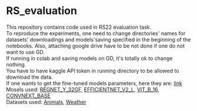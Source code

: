 # RS_evaluation

This repository contains code used in RS22 evaluation task.\
To reproduce the experiments, one need to change directories' names for datasets' downloadings and models'saving specified in the beginning of the notebooks. Also, attaching google drive have to be not done if one do not want to use GD.\
If running in colab and saving models on GD, it's totally ok to change nothing.\
You have to have kaggle API token in running directory to be allowed to download the data.\
If one wants to get the fine-tuned models parameters, here they are: [link](https://drive.google.com/drive/folders/1aD3cEXsV6yJPPyNXoBHMjUBzEKCTJtXw?usp=sharing) \
Mosels used: [REGNET_Y_32GF](https://pytorch.org/vision/0.14/models/generated/torchvision.models.regnet_y_32gf.html#regnet-y-32gf), [EFFICIENTNET_V2_L](https://pytorch.org/vision/0.14/models/generated/torchvision.models.efficientnet_v2_l.html#efficientnet-v2-l), [VIT_B_16](https://pytorch.org/vision/0.14/models/generated/torchvision.models.vit_b_16.html#vit-b-16), [CONVNEXT_BASE](https://pytorch.org/vision/0.14/models/generated/torchvision.models.convnext_base.html#convnext-base)\
Datasets used: [Animals](https://www.kaggle.com/datasets/iamsouravbanerjee/animal-image-dataset-90-different-animals), [Weather](https://www.kaggle.com/datasets/jehanbhathena/weather-dataset)
